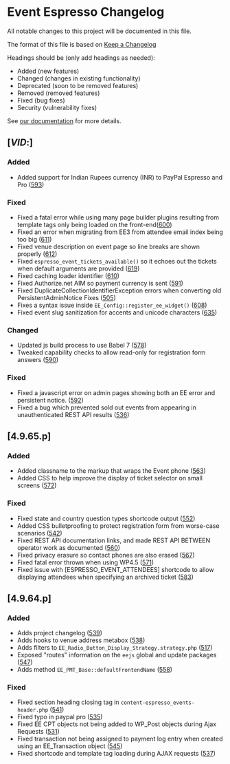 # Event Espresso Changelog

All notable changes to this project will be documented in this file.

The format of this file is based on [Keep a Changelog](http://keepachangelog.com/en/1.0.0/)

Headings should be (only add headings as needed):

- Added (new features)
- Changed (changes in existing functionality)
- Deprecated (soon to be removed features)
- Removed (removed features)
- Fixed (bug fixes)
- Security (vulnerability fixes)

See [our documentation](https://github.com/eventespresso/event-espresso-core/blob/master/docs/A--Best-Practices/change-log.md) for more details.

## [$VID:$]

### Added

- Added support for Indian Rupees currency (INR) to PayPal Espresso and Pro ([593](https://github.com/eventespresso/event-espresso-core/pull/593)) 

### Fixed

- Fixed a fatal error while using many page builder plugins resulting from template tags only being loaded on the front-end([600](https://github.com/eventespresso/event-espresso-core/pull/600))
- Fixed an error when migrating from EE3 from attendee email index being too big ([611](https://github.com/eventespresso/event-espresso-core/pull/611))
- Fixed venue description on event page so line breaks are shown properly ([612](https://github.com/eventespresso/event-espresso-core/pull/612))
- Fixed `espresso_event_tickets_available()` so it echoes out the tickets when default arguments are provided ([619](https://github.com/eventespresso/event-espresso-core/pull/619))
- Fixed caching loader identifier ([610](https://github.com/eventespresso/event-espresso-core/pull/610))
- Fixed Authorize.net AIM so payment currency is sent ([591](https://github.com/eventespresso/event-espresso-core/pull/591))
- Fixed DuplicateCollectionIdentifierException errors when converting old PersistentAdminNotice Fixes ([505](https://github.com/eventespresso/event-espresso-core/pull/505))
- Fixes a syntax issue inside `EE_Config::register_ee_widget()` ([608](https://github.com/eventespresso/event-espresso-core/pull/608))
- Fixed event slug sanitization for accents and unicode characters ([635](https://github.com/eventespresso/event-espresso-core/pull/635))
### Changed

- Updated js build process to use Babel 7 ([578](https://github.com/eventespresso/event-espresso-core/pull/578))
- Tweaked capability checks to allow read-only for registration form answers ([590](https://github.com/eventespresso/event-espresso-core/pull/590))

### Fixed

-  Fixed a javascript error on admin pages showing both an EE error and persistent notice. ([592](https://github.com/eventespresso/event-espresso-core/pull/592))
-  Fixed a bug which prevented sold out events from appearing in unauthenticated REST API results ([536](https://github.com/eventespresso/event-espresso-core/pull/536))


## [4.9.65.p]
### Added

- Added classname to the markup that wraps the Event phone ([563](https://github.com/eventespresso/event-espresso-core/pull/563))
- Added CSS to help improve the display of ticket selector on small screens ([572](https://github.com/eventespresso/event-espresso-core/pull/572))

### Fixed

-  Fixed state and country question types shortcode output ([552](https://github.com/eventespresso/event-espresso-core/pull/552))
-  Added CSS bulletproofing to protect registration form from worse-case scenarios ([542](https://github.com/eventespresso/event-espresso-core/pull/542))
-  Fixed REST API documentation links, and made REST API BETWEEN operator work as documented ([560](https://github.com/eventespresso/event-espresso-core/pull/560))
-  Fixed privacy erasure so contact phones are also erased ([567](https://github.com/eventespresso/event-espresso-core/pull/567))
-  Fixed fatal error thrown when using WP4.5 ([571](https://github.com/eventespresso/event-espresso-core/pull/571))
-  Fixed issue with [ESPRESSO_EVENT_ATTENDEES] shortcode to allow displaying attendees when specifying an archived ticket ([583](https://github.com/eventespresso/event-espresso-core/pull/583))
## [4.9.64.p]

### Added

- Adds project changelog ([539](https://github.com/eventespresso/event-espresso-core/pull/539))
- Adds hooks to venue address metabox ([538](https://github.com/eventespresso/event-espresso-core/pull/538))
- Adds filters to `EE_Radio_Button_Display_Strategy.strategy.php` ([517](https://github.com/eventespresso/event-espresso-core/pull/517))
- Exposed "routes" information on the `eejs` global and update packages ([547](https://github.com/eventespresso/event-espresso-core/pull/547))
- Adds method `EE_PMT_Base::defaultFrontendName` ([558](https://github.com/eventespresso/event-espresso-core/pull/558))
### Fixed

- Fixed section heading closing tag in `content-espresso_events-header.php` ([541](https://github.com/eventespresso/event-espresso-core/pull/541))
- Fixed typo in paypal pro ([535](https://github.com/eventespresso/event-espresso-core/pull/535))
- Fixed EE CPT objects not being added to WP_Post objects during Ajax Requests ([531](https://github.com/eventespresso/event-espresso-core/pull/531))
- Fixed transaction not being assigned to payment log entry when created using an EE_Transaction object ([545](https://github.com/eventespresso/event-espresso-core/pull/545))
- Fixed shortcode and template tag loading during AJAX requests ([537](https://github.com/eventespresso/event-espresso-core/pull/537))

